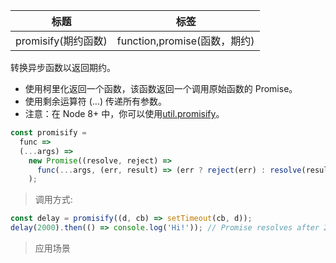 | 标题                | 标签                         |
| ------------------- | ---------------------------- |
| promisify(期约函数) | function,promise(函数，期约) |

转换异步函数以返回期约。

- 使用柯里化返回一个函数，该函数返回一个调用原始函数的 Promise。
- 使用剩余运算符 (...) 传递所有参数。
- 注意：在 Node 8+ 中，你可以使用[util.promisify](https://nodejs.org/api/util.html#util_util_promisify_original)。

```js
const promisify =
  func =>
  (...args) =>
    new Promise((resolve, reject) =>
      func(...args, (err, result) => (err ? reject(err) : resolve(result)))
    );
```

> 调用方式:

```js
const delay = promisify((d, cb) => setTimeout(cb, d));
delay(2000).then(() => console.log('Hi!')); // Promise resolves after 2s
```

> 应用场景
